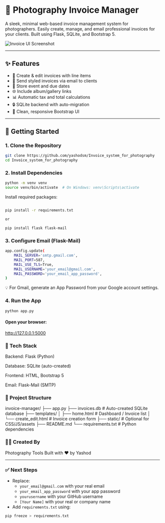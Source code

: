 # 📸 Photography Invoice Manager

A sleek, minimal web-based invoice management system for photographers. Easily create, manage, and email professional invoices for your clients. Built using Flask, SQLite, and Bootstrap 5.

![Invoice UI Screenshot](screenshot.png) <!-- Optional image preview -->

---

## ✨ Features

- 🧾 Create & edit invoices with line items
- 📧 Send styled invoices via email to clients
- 📅 Store event and due dates
- 🌐 Include album/gallery links
- 📊 Automatic tax and total calculations
- 🔒 SQLite backend with auto-migration
- 🎨 Clean, responsive Bootstrap UI

---

## 🚀 Getting Started

### 1. Clone the Repository

```bash
git clone https://github.com/yashodsm/Invoice_system_for_photography
cd Invoice_system_for_photography

```
### 2. Install Dependencies
```bash
python -m venv venv
source venv/bin/activate  # On Windows: venv\Scripts\activate
```
Install required packages:

```bash

pip install -r requirements.txt

or

pip install flask flask-mail

```
### 3. Configure Email (Flask-Mail)
```bash
app.config.update(
    MAIL_SERVER='smtp.gmail.com',
    MAIL_PORT=587,
    MAIL_USE_TLS=True,
    MAIL_USERNAME='your_email@gmail.com',
    MAIL_PASSWORD='your_email_app_password',
)

```
💡 For Gmail, generate an App Password from your Google account settings.


### 4. Run the App
```bash
python app.py
```

#### Open your browser:

http://127.0.0.1:5000

### 🧠 Tech Stack
Backend: Flask (Python)

Database: SQLite (auto-created)

Frontend: HTML, Bootstrap 5

Email: Flask-Mail (SMTP)


### 📂 Project Structure

invoice-manager/
├── app.py
├── invoices.db           # Auto-created SQLite database
├── templates/
│   ├── home.html         # Dashboard / Invoice list
│   └── create_edit.html  # Invoice creation form
├── static/               # Optional for CSS/JS/assets
├── README.md
└── requirements.txt      # Python dependencies


### 👨‍💻 Created By
Photography Tools
Built with ❤️ by Yashod


---

### ✅ Next Steps

- Replace:
  - `your_email@gmail.com` with your real email
  - `your_email_app_password` with your app password
  - `yourusername` with your GitHub username
  - `[Your Name]` with your real or company name
- Add `requirements.txt` using:

```bash
pip freeze > requirements.txt
